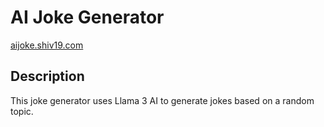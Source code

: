 # AI Joke Generator

[aijoke.shiv19.com](https://aijoke.shiv19.com)

## Description

This joke generator uses Llama 3 AI to generate jokes based on a random topic.

